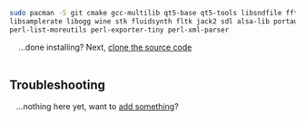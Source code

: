 ```bash
sudo pacman -S git cmake gcc-multilib qt5-base qt5-tools libsndfile fftw libvorbis lame \
libsamplerate libogg wine stk fluidsynth fltk jack2 sdl alsa-lib portaudio \
perl-list-moreutils perl-exporter-tiny perl-xml-parser
```
&nbsp;&nbsp;&nbsp;&nbsp;...done installing?  Next, [clone the source code](Compiling#clone-source-code)
<br><!-- End Section--><br>


## Troubleshooting

&nbsp;&nbsp;&nbsp;...nothing here yet, want to [add something](dependencies-opensuse/_edit)?